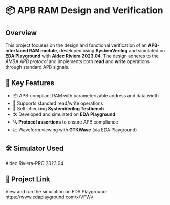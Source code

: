 <!DOCTYPE html>
<html lang="en">
<head>
  <meta charset="UTF-8">
  
    
<body>

  <h1>📦 APB RAM Design and Verification</h1>

  <h2>Overview</h2>
  <p>
    This project focuses on the design and functional verification of an <strong>APB-interfaced RAM module</strong>, developed using <strong>SystemVerilog</strong> and simulated on <strong>EDA Playground</strong> with <strong>Aldec Riviera 2023.04</strong>. The design adheres to the <em>AMBA APB protocol</em> and implements both <strong>read</strong> and <strong>write</strong> operations through standard APB signals.
  </p>

  <h2>🔑 Key Features</h2>
  <ul>
    <li>📦 APB-compliant RAM with parameterizable address and data width</li>
    <li>🔁 Supports standard read/write operations</li>
    <li>🧪 Self-checking <strong>SystemVerilog Testbench</strong></li>
    <li>🛠️ Developed and simulated on <strong>EDA Playground</strong></li>
    <li>🔍 <strong>Protocol assertions</strong> to ensure APB compliance</li>
    <li>📈 Waveform viewing with <strong>GTKWave</strong> (via EDA Playground)</li>
  </ul>

  <h2>🛠️ Simulator Used</h2>
  <p class="highlight">Aldec Riviera-PRO 2023.04</p>

  <h2>🔗 Project Link</h2>
  <p>
    View and run the simulation on EDA Playground:
    <a href="https://www.edaplayground.com/x/VFWv" target="_blank">
      https://www.edaplayground.com/x/VFWv
    </a>
  </p>

</body>
</html>
